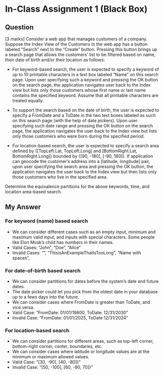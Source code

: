# In-Class Assignment 1 (Black Box)

## Question

[3 marks]  Consider a web app that manages customers of a company.  Suppose the Index View of the Customers in the web app has a button labeled “Search” next to the “Create” button.  Pressing this button brings up a search page that allows the customers’ list to be filtered based on name, their date of birth and/or their location as follows:

- For keyword-based search, the user is expected to specify a keyword of up to 10 printable characters in a text box labeled “Name” on this search page.  Upon user specifying such a keyword and pressing the OK button on the search page, the application navigates user back to the Index view but lists only those customers whose first name or last name contains the specified keyword.  Assume that all printable characters are treated equally.

- To support the search based on the date of birth, the user is expected to specify a FromDate and a ToDate in the two text boxes labeled as such on this search page (with the help of date pickers).  Upon user specifying such date range and pressing the OK button on the search page,  the  application navigates the user back to the Index view but lists only those customers who were born during the specified period.

- For location-based search, the user is expected to specify a search area defined by {[TopLeft.Lat, TopLeft.Long] and [BottomRight.Lat, BottomRight.Long]} bounded by {[90, -180], [-90, 180]}.  If application can geocode the customer’s address into a [latitude, longitude] pair, upon user specifying the search area and pressing the OK button, the application navigates the user back to the Index view but then lists only those customers who live in the specified area.

Determine the equivalence partitions for the above keywords, time, and location area-based search.

## My Answer

### For keyword (name) based search

- We can consider different cases such as an empty input, minimum and maximum valid input, and inputs with special characters. Some people like Elon Musk’s child has numbers in their names.
- Valid Cases: “John”, “Doe”, “Alice”
- Invalid Cases: “”, “ThisisAnExampleThatIsTooLong”, “Name with spaces”,

### For date-of-birth based search

- We can consider partitions for dates before the system’s date and future dates.
- The date picker could let you pick from the oldest date in your database up to a fews days into the future.
- We can consider cases where FromDate is greater than ToDate, and vice versa.
- Valid Case: “FromDate: 01/01/19800, ToDate: 12/31/2030”
- Invalid Case: “FromDate: 01/01/2025, ToDate 12/31/2024”

### For location-based search

- We can consider partitions for different areas, such as top-left corner, bottom-right corner, center, boundaries, etc.
- We can consider cases where latitude or longitude values are at the minimum or maximum allowed values.
- Valid Case: “[30, -90], [40, -80]}”
- Invalid Case: “[50, -100], [60, -90, 70]}”
